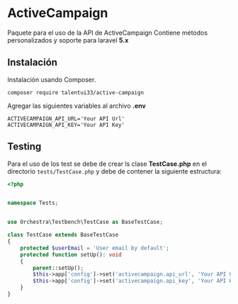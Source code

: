 # ActiveCampaign
Paquete para el uso de la API de ActiveCampaign
Contiene métodos personalizados y soporte para laravel **5.x**

## Instalación
Instalación usando Composer.

`composer require talentui33/active-campaign`

Agregar las siguientes variables al archivo **.env**
````
ACTIVECAMPAIGN_API_URL='Your API Url'
ACTIVECAMPAIGN_API_KEY='Your API Key'
````

## Testing
Para el uso de los test se debe de crear ls clase **TestCase.php** en el directorio `tests/TestCase.php` y debe de contener la siguiente estructura:

```php
<?php


namespace Tests;


use Orchestra\Testbench\TestCase as BaseTestCase;

class TestCase extends BaseTestCase
{
    protected $userEmail = 'User email by default';
    protected function setUp(): void
    {
        parent::setUp();
        $this->app['config']->set('activecampaign.api_url', 'Your API Url');
        $this->app['config']->set('activecampaign.api_key', 'Your API Key');
    }
}
```

